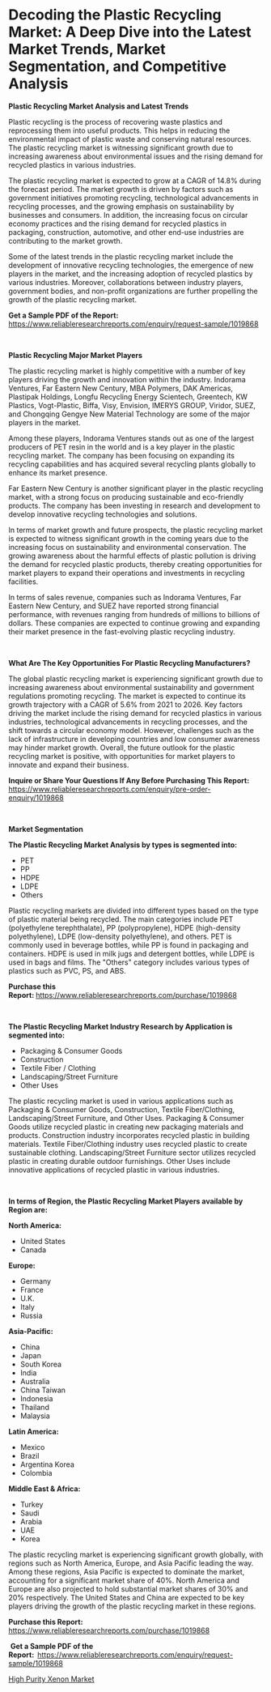 <p><h1>Decoding the Plastic Recycling Market: A Deep Dive into the Latest Market Trends, Market Segmentation, and Competitive Analysis</h1></p><p><strong>Plastic Recycling Market Analysis and Latest Trends</strong></p>
<p><p>Plastic recycling is the process of recovering waste plastics and reprocessing them into useful products. This helps in reducing the environmental impact of plastic waste and conserving natural resources. The plastic recycling market is witnessing significant growth due to increasing awareness about environmental issues and the rising demand for recycled plastics in various industries.</p><p>The plastic recycling market is expected to grow at a CAGR of 14.8% during the forecast period. The market growth is driven by factors such as government initiatives promoting recycling, technological advancements in recycling processes, and the growing emphasis on sustainability by businesses and consumers. In addition, the increasing focus on circular economy practices and the rising demand for recycled plastics in packaging, construction, automotive, and other end-use industries are contributing to the market growth.</p><p>Some of the latest trends in the plastic recycling market include the development of innovative recycling technologies, the emergence of new players in the market, and the increasing adoption of recycled plastics by various industries. Moreover, collaborations between industry players, government bodies, and non-profit organizations are further propelling the growth of the plastic recycling market.</p></p>
<p><strong>Get a Sample PDF of the Report:&nbsp;</strong> <a href="https://www.reliableresearchreports.com/enquiry/request-sample/1019868">https://www.reliableresearchreports.com/enquiry/request-sample/1019868</a></p>
<p>&nbsp;</p>
<p><strong>Plastic Recycling Major Market Players</strong></p>
<p><p>The plastic recycling market is highly competitive with a number of key players driving the growth and innovation within the industry. Indorama Ventures, Far Eastern New Century, MBA Polymers, DAK Americas, Plastipak Holdings, Longfu Recycling Energy Scientech, Greentech, KW Plastics, Vogt-Plastic, Biffa, Visy, Envision, IMERYS GROUP, Viridor, SUEZ, and Chongqing Gengye New Material Technology are some of the major players in the market.</p><p>Among these players, Indorama Ventures stands out as one of the largest producers of PET resin in the world and is a key player in the plastic recycling market. The company has been focusing on expanding its recycling capabilities and has acquired several recycling plants globally to enhance its market presence.</p><p>Far Eastern New Century is another significant player in the plastic recycling market, with a strong focus on producing sustainable and eco-friendly products. The company has been investing in research and development to develop innovative recycling technologies and solutions.</p><p>In terms of market growth and future prospects, the plastic recycling market is expected to witness significant growth in the coming years due to the increasing focus on sustainability and environmental conservation. The growing awareness about the harmful effects of plastic pollution is driving the demand for recycled plastic products, thereby creating opportunities for market players to expand their operations and investments in recycling facilities.</p><p>In terms of sales revenue, companies such as Indorama Ventures, Far Eastern New Century, and SUEZ have reported strong financial performance, with revenues ranging from hundreds of millions to billions of dollars. These companies are expected to continue growing and expanding their market presence in the fast-evolving plastic recycling industry.</p></p>
<p>&nbsp;</p>
<p><strong>What Are The Key Opportunities For Plastic Recycling Manufacturers?</strong></p>
<p><p>The global plastic recycling market is experiencing significant growth due to increasing awareness about environmental sustainability and government regulations promoting recycling. The market is expected to continue its growth trajectory with a CAGR of 5.6% from 2021 to 2026. Key factors driving the market include the rising demand for recycled plastics in various industries, technological advancements in recycling processes, and the shift towards a circular economy model. However, challenges such as the lack of infrastructure in developing countries and low consumer awareness may hinder market growth. Overall, the future outlook for the plastic recycling market is positive, with opportunities for market players to innovate and expand their business.</p></p>
<p><strong>Inquire or Share Your Questions If Any Before Purchasing This Report:</strong> <a href="https://www.reliableresearchreports.com/enquiry/pre-order-enquiry/1019868">https://www.reliableresearchreports.com/enquiry/pre-order-enquiry/1019868</a></p>
<p>&nbsp;</p>
<p><strong>Market Segmentation</strong></p>
<p><strong>The Plastic Recycling Market Analysis by types is segmented into:</strong></p>
<p><ul><li>PET</li><li>PP</li><li>HDPE</li><li>LDPE</li><li>Others</li></ul></p>
<p><p>Plastic recycling markets are divided into different types based on the type of plastic material being recycled. The main categories include PET (polyethylene terephthalate), PP (polypropylene), HDPE (high-density polyethylene), LDPE (low-density polyethylene), and others. PET is commonly used in beverage bottles, while PP is found in packaging and containers. HDPE is used in milk jugs and detergent bottles, while LDPE is used in bags and films. The "Others" category includes various types of plastics such as PVC, PS, and ABS.</p></p>
<p><strong>Purchase this Report:&nbsp;</strong><a href="https://www.reliableresearchreports.com/purchase/1019868">https://www.reliableresearchreports.com/purchase/1019868</a></p>
<p>&nbsp;</p>
<p><strong>The Plastic Recycling Market Industry Research by Application is segmented into:</strong></p>
<p><ul><li>Packaging & Consumer Goods</li><li>Construction</li><li>Textile Fiber / Clothing</li><li>Landscaping/Street Furniture</li><li>Other Uses</li></ul></p>
<p><p>The plastic recycling market is used in various applications such as Packaging & Consumer Goods, Construction, Textile Fiber/Clothing, Landscaping/Street Furniture, and Other Uses. Packaging & Consumer Goods utilize recycled plastic in creating new packaging materials and products. Construction industry incorporates recycled plastic in building materials. Textile Fiber/Clothing industry uses recycled plastic to create sustainable clothing. Landscaping/Street Furniture sector utilizes recycled plastic in creating durable outdoor furnishings. Other Uses include innovative applications of recycled plastic in various industries.</p></p>
<p>&nbsp;</p>
<p><strong>In terms of Region, the Plastic Recycling Market Players available by Region are:</strong></p>
<p>
    <p> <strong> North America: </strong>
        <ul>
            <li>United States</li>
            <li>Canada</li>
        </ul>
        </p> 
    <p> <strong> Europe: </strong>
        <ul>
            <li>Germany</li>
            <li>France</li>
            <li>U.K.</li>
            <li>Italy</li>
            <li>Russia</li>
        </ul>
        </p> 
    <p> <strong> Asia-Pacific: </strong>
        <ul>
            <li>China</li>
            <li>Japan</li>
            <li>South Korea</li>
            <li>India</li>
            <li>Australia</li>
            <li>China Taiwan</li>
            <li>Indonesia</li>
            <li>Thailand</li>
            <li>Malaysia</li>
        </ul>
        </p> 
    <p> <strong> Latin America: </strong>
        <ul>
            <li>Mexico</li>
            <li>Brazil</li>
            <li>Argentina Korea</li>
            <li>Colombia</li>
        </ul>
        </p> 
    <p> <strong> Middle East & Africa: </strong>
        <ul>
            <li>Turkey</li>
            <li>Saudi</li>
            <li>Arabia</li>
            <li>UAE</li>
            <li>Korea</li>
        </ul>
    </p>
    </p>
<p><p>The plastic recycling market is experiencing significant growth globally, with regions such as North America, Europe, and Asia Pacific leading the way. Among these regions, Asia Pacific is expected to dominate the market, accounting for a significant market share of 40%. North America and Europe are also projected to hold substantial market shares of 30% and 20% respectively. The United States and China are expected to be key players driving the growth of the plastic recycling market in these regions.</p></p>
<p><strong>Purchase this Report: </strong><a href="https://www.reliableresearchreports.com/purchase/1019868">https://www.reliableresearchreports.com/purchase/1019868</a></p>
<p>&nbsp;<strong>Get a Sample PDF of the Report:&nbsp;&nbsp;</strong><a href="https://www.reliableresearchreports.com/enquiry/request-sample/1019868">https://www.reliableresearchreports.com/enquiry/request-sample/1019868</a></p>
<p><strong></strong></p>
<p><p><a href="https://eight-handstand-8fb.notion.site/High-Purity-Xenon-Market-Size-Share-Trends-Analysis-Report-By-Material-By-Type-By-End-user-By--af6f9e08c85943cda367143bea9e78d4">High Purity Xenon Market</a></p></p>